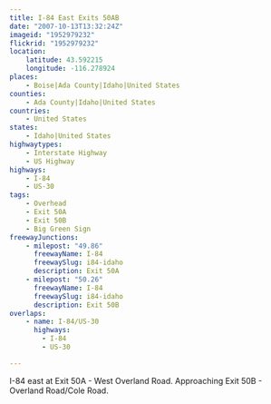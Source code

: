 ```yaml
---
title: I-84 East Exits 50AB
date: "2007-10-13T13:32:24Z"
imageid: "1952979232"
flickrid: "1952979232"
location:
    latitude: 43.592215
    longitude: -116.278924
places:
    - Boise|Ada County|Idaho|United States
counties:
    - Ada County|Idaho|United States
countries:
    - United States
states:
    - Idaho|United States
highwaytypes:
    - Interstate Highway
    - US Highway
highways:
    - I-84
    - US-30
tags:
    - Overhead
    - Exit 50A
    - Exit 50B
    - Big Green Sign
freewayJunctions:
    - milepost: "49.86"
      freewayName: I-84
      freewaySlug: i84-idaho
      description: Exit 50A
    - milepost: "50.26"
      freewayName: I-84
      freewaySlug: i84-idaho
      description: Exit 50B
overlaps:
    - name: I-84/US-30
      highways:
        - I-84
        - US-30

---
```

I-84 east at Exit 50A - West Overland Road.  Approaching Exit 50B - Overland Road/Cole Road.